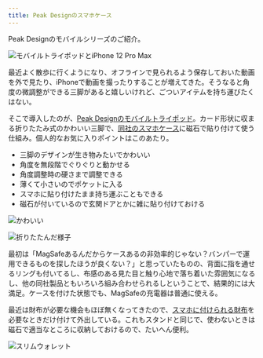 ```yaml
---
title: Peak Designのスマホケース
---
```

Peak Designのモバイルシリーズのご紹介。

![](https://lh3.googleusercontent.com/vCNZC4lLSqHgbc1u8lYLBRDS6cys7x_unK3Ylv1zec92vTJTLFraS4myj95WzOr3VblcqhgBXPjTbEmBUkMh3zB_33EV-MRqLko06XLIJJPilbEPezplBr9JlKPTAic2M528gDDBFfO2ZiDVRg7nTYks6ityb6DGv6kGxLamvKQrsvsmxhNfnZQiinBb "モバイルトライポッドとiPhone 12 Pro Max")

最近よく散歩に行くようになり、オフラインで見られるよう保存しておいた動画を外で見たり、iPhoneで動画を撮ったりすることが増えてきた。そうなると角度の微調整ができる三脚があると嬉しいけれど、ごついアイテムを持ち運びたくはない。

そこで導入したのが、[Peak Designのモバイルトライポッド](https://www.amazon.co.jp/dp/B09FRZPLL3)。カード形状に収まる折りたたみ式のかわいい三脚で、[同社のスマホケース](https://www.amazon.co.jp/dp/B09FP3HP7Z?)に磁石で貼り付けて使う仕組み。個人的なお気に入りポイントはこのあたり。

*   三脚のデザインが生き物みたいでかわいい
*   角度を無段階でぐりぐりと動かせる
*   角度調整時の硬さまで調整できる
*   薄くて小さいのでポケットに入る
*   スマホに貼り付けたまま持ち運ぶこともできる
*   磁石が付いているので玄関ドアとかに雑に貼り付けておける

![](https://lh3.googleusercontent.com/DEdvt2CQZ_83RtSmQqv8IPzsOWiohFn8mE2YsRR0NcjKve57iEQXzJs-5FLf4aLHsoeueffljjuLcF8JUyd7BL4yULXHqhaggzgAZwvnsnrVfEDKbmPxjiNyXrBrIp5DujjhGJhcgZxRDo0Mhu5JzbHrL4JPa1EqvCo0vjxo2qQvv9yZAVu83TM4n4mr "かわいい")

![](https://lh3.googleusercontent.com/HAGmHzzTsge_wImijMjxygdvNnl8nCzLDqNiNjUeUJZ-Ag0vkirU2Lh-bFJpIJXLO5dVkP8fHGdJ59C4qiUohaUfXhuYSZetDC1aBlnwsti6HUl18aqdMDmFc-_d8n03yODc7SM2z5fnygJ5-tZb1PsFBXgI3wfxFBYSwYJNxfqf3u0zmbJmZ715zUdH "折りたたんだ様子")

最初は「MagSafeあるんだからケースあるの非効率的じゃない？バンパーで運用できるものを探したほうが良くない？」と思っていたものの、背面に指を通せるリングも付いてるし、布感のある見た目と触り心地で落ち着いた雰囲気になるし、他の同社製品ともいろいろ組み合わせられるしということで、結果的には大満足。ケースを付けた状態でも、MagSafeの充電器は普通に使える。

最近は財布が必要な機会もほぼ無くなってきたので、[スマホに付けられる財布](https://www.amazon.co.jp/dp/B09FSGW671)を必要なときだけ付けて外出している。これもスタンドと同じで、使わないときは磁石で適当なところに収納しておけるので、たいへん便利。

![](https://lh4.googleusercontent.com/gDoN4_iKnbO2t8j1GN2HmHFHZVUgDD3TUw7PvXQ5HLsrCy4F5tCQ30kLqI2-zATt3Z-QWQyDUpCmc9o98zuOeth0eYBCMuAr83hU6x4ijM7swYZfK5p2M4T8Nf5KqOUfM1XU-54HVLLiyqIhRcsarRpRlZ5QmlNSfLAjqucB05FUFJfIe3fWZ4-XKLvQ "スリムウォレット")
